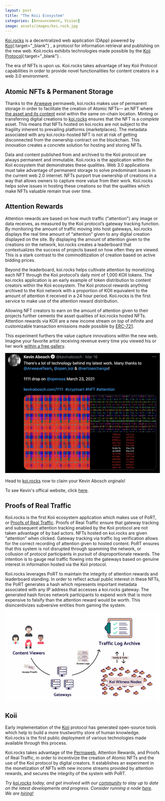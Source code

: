 ```yaml
---
layout: post
title: "The Koii Ecosystem"
categories: [Announcement, Vision]
image: assets/images/koi.rock.jpg
---
```


[Koi.rocks](https://koi.rocks) is a decentralized web application (DApp) powered by [Koii](https://koii.network){:target="\_blank"} , a protocol for information retrieval and publishing on the new web. Koii.rocks exhibits technologies made possible by the [Koii Protocol](https://koii.network/koi-protocol.pdf){:target="\_blank"} .

The era of NFTs is upon us. Koii.rocks takes advantage of key Koii Protocol capabilities in order to provide novel functionalities for content creators in a web 3.0 environment.

## Atomic NFTs & Permanent Storage

Thanks to the [Arweave](https://arweave.org) permaweb, koi.rocks makes use of permanent storage in order to facilitate the creation of Atomic NFTs— an NFT where [the asset and its content](https://arweave.medium.com/permanent-nft-storage-on-the-arweave-network-41f38d700a2d) exist within the same on-chain location. Minting or transferring digital creations to [koi.rocks](https://koi.rocks) ensures that the NFT is a _complete_ asset. This means that NFTs hosted on koi.rocks are not subject to the fragility inherent to prevailing platforms (marketplaces). The metadata associated with any koi.rocks-hosted NFT is not at risk of getting disconnected from the ownership contract on the blockchain. This innovation creates a concrete solution for hosting and storing NFTs.

Data and content published from and archived to the Koii protocol are always permanent and immutable. Koii.rocks is the application within the Koii ecosystem that demonstrates these qualities. Web 3.0 applications must take advantage of permanent storage to solve predominant issues in the current web 2.0 internet. NFTs purport true ownership of creations in a way that allows owners to capture more value from their work. Koii.rocks helps solve issues in hosting these creations so that the qualities which make NFTs valuable remain true over time.

## Attention Rewards

Attention rewards are based on how much traffic ("attention") any image or data receives, as measured by the Koii protocol’s gateway tracking function. By monitoring the amount of traffic moving into host gateways, koi.rocks displays the real time amount of “attention” given to any digital creation displayed on the site. By displaying the amount of attention given to the creations on the network, koi.rocks creates a leaderboard that contextualizes the success of projects based on how often they are viewed. This is a stark contrast to the commoditization of creation based on active bidding prices.

Beyond the leaderboard, koi.rocks helps cultivate attention by monetizing each NFT through the Koii protocol’s daily mint of 1,000 KOII tokens. The koi.rocks application is an early example of token distribution to content creators within the Koii ecosystem. The Koii protocol rewards anything archived to the Koii network with a proportion of KOII equivalent to the amount of attention it received in a 24 hour period. Koii.rocks is the first service to make use of the attention reward distribution.

Allowing NFT creators to earn on the amount of attention given to their projects further cements the asset qualities of koi.rocks hosted NFTs. Attention rewards via KOII are a new income stream _on top_ of infinite and customizable transaction emissions made possible by [ERC-721](https://eips.ethereum.org/EIPS/eip-721).

This experiment furthers the value capture innovations within the new web. Imagine your favorite artist receiving revenue every time you viewed his or her work [within a free gallery](https://koi.rocks).

![Kevin Abosch](/assets/images/kevinabosch.png "Kevin Abosch")

Head to [koi.rocks](https://koi.rocks/contents) now to claim your Kevin Abosch orginals!

To see Kevin's offical website, click [here](https://kevinabosch.com/1111/).

## Proofs of Real Traffic

Koii.rocks is the first Koii ecosystem application which makes use of PoRT, or [Proofs of Real Traffic](https://openkoi.com/koi-protocol.pdf). Proofs of Real Traffic ensure that gateway tracking and subsequent attention tracking enabled by the Koii protocol are not taken advantage of by bad actors. NFTs hosted on koi.rocks are given “attention” when clicked. Gateway tracking via traffic log verification allows for the correct recording of attention given to hosted content. PoRT ensures that this system is not disrupted through spamming the network, or collusion of protocol participants in pursuit of disproportionate rewards. The intention is to gauge real traffic flowing into the gateways based on genuine interest in information hosted via the Koii protocol.

Koii.rocks leverages PoRT to maintain the integrity of attention rewards and leaderboard standing. In order to reflect actual public interest in these NFTs, the PoRT generates a hash which represents important metadata associated with any IP address that accesses a koi.rocks gateway. The generated hash forces network participants to expend work that is more expensive to falsify than the attention reward would be worth. This disincentivizes subversive entities from gaming the system.

![Proof of Real Traffic](/assets/images/blog/port.png "Proof of real traffic makes it possible to verify attention after the fact!")

## Koii

Early implementation of the [Koii](https://openkoi.com) protocol has generated open-source tools which help to build a more trustworthy store of human knowledge. Koii.rocks is the first public deployment of various technologies made available through this process.

Koii.rocks takes advantage of the [Permaweb](https://www.arweave.org/technology#permaweb), Attention Rewards, and Proofs of Real Traffic, in order to incentivize the creation of Atomic NFTs and the use of the Koii protocol by digital creators. It establishes an experiment in the monetization of NFTs with new income streams provided by attention rewards, and secures the integrity of the system with PoRT.

_Try [koi.rocks](https://koi.rocks) today, and get involved with our [community](https://discord.gg/8Vmhj6VHsm) to stay up to date on the latest developments and progress. Consider running a node [here](https://docs.google.com/forms/d/e/1FAIpQLSduDTdxD3dDOvcbIcKlG7JWOsnDFVZFdLy0J38q_OOzUC3okA/viewform). We are [hiring!](mailto:support@koii.network)_
